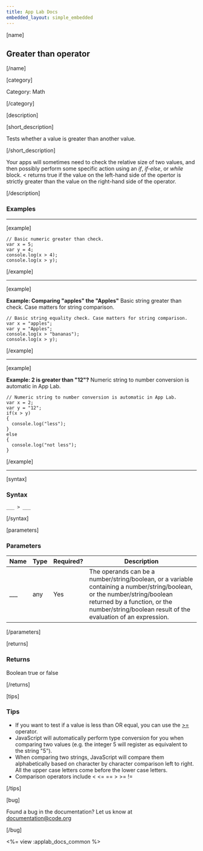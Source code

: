```yaml
---
title: App Lab Docs
embedded_layout: simple_embedded
---
```


[name]

## Greater than operator

[/name]

[category]

Category: Math

[/category]

[description]

[short_description]

Tests whether a value is greater than another value.

[/short_description]

Your apps will sometimes need to check the relative size of two values, and then possibly perform some specific action using an *if*, *if-else*, or *while* block. < returns true if the value on the left-hand side of the opertor is strictly greater than the value on the right-hand side of the operator.

[/description]

### Examples
____________________________________________________

[example]

```
// Basic numeric greater than check.
var x = 5;
var y = 4;
console.log(x > 4);
console.log(x > y);
```

[/example]

____________________________________________________

[example]

**Example: Comparing "apples" the "Apples"** Basic string greater than check. Case matters for string comparison.

```
// Basic string equality check. Case matters for string comparison.
var x = "apples";
var y = "Apples";
console.log(x > "bananas");
console.log(x > y);
```

[/example]

____________________________________________________

[example]

**Example: 2 is greater than "12"?** Numeric string to number conversion is automatic in App Lab.

```
// Numeric string to number conversion is automatic in App Lab.
var x = 2;
var y = "12";
if(x > y)
{
  console.log("less");
}
else
{
  console.log("not less");
}
```

[/example]

____________________________________________________

[syntax]

### Syntax

```
___ > ___
```

[/syntax]

[parameters]

### Parameters

| Name  | Type | Required? | Description |
|-----------------|------|-----------|-------------|
| ___ | any | Yes | The operands can be a number/string/boolean, or a variable containing a number/string/boolean, or the number/string/boolean returned by a function, or the number/string/boolean result of the evaluation of an expression. |

[/parameters]

[returns]

### Returns
Boolean true or false

[/returns]

[tips]

### Tips
- If you want to test if a value is less than OR equal, you can use the [>=](/applab/docs/greaterThenOrEqualOperator) operator.
- JavaScript will automatically perform type conversion for you when comparing two values (e.g. the integer 5 will register as equivalent to the string "5").
- When comparing two strings, JavaScript will compare them alphabetically based on character by character comparison left to right. All the upper case letters come before the lower case letters.
- Comparison operators include < <= == > >= !=

[/tips]

[bug]

Found a bug in the documentation? Let us know at documentation@code.org

[/bug]

<%= view :applab_docs_common %>
  